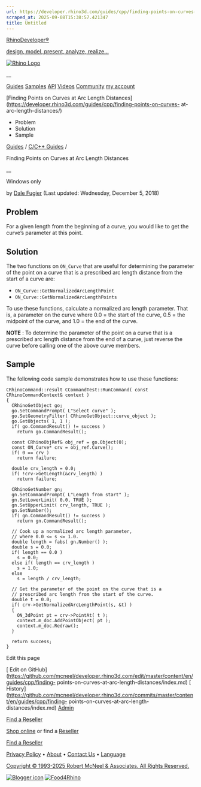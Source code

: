 ```yaml
---
url: https://developer.rhino3d.com/guides/cpp/finding-points-on-curves-at-arc-length-distances/
scraped_at: 2025-09-08T15:38:57.421347
title: Untitled
---
```


[RhinoDeveloper®](/)

[design, model, present, analyze, realize...](/)

[![Rhino Logo](https://developer.rhino3d.com/images/rhinodevlogo.png)](/)

__

[Guides](https://developer.rhino3d.com/guides)
[Samples](https://developer.rhino3d.com/samples)
[API](https://developer.rhino3d.com/api)
[Videos](https://developer.rhino3d.com/videos)
[Community](https://discourse.mcneel.com/c/rhino-developer) [my account
](https://www.rhino3d.com/my-account/ "Manage your account, licenses, and
teams")

[Finding Points on Curves at Arc Length
Distances](https://developer.rhino3d.com/guides/cpp/finding-points-on-curves-
at-arc-length-distances/)

  * Problem
  * Solution
  * Sample

[Guides](https://developer.rhino3d.com/en/guides/) / [C/C++
Guides](https://developer.rhino3d.com/en/guides/cpp/) /

Finding Points on Curves at Arc Length Distances

__

Windows only

by [Dale Fugier](https://discourse.mcneel.com/u/dale/) (Last updated:
Wednesday, December 5, 2018)

## Problem

For a given length from the beginning of a curve, you would like to get the
curve’s parameter at this point.

## Solution

The two functions on `ON_Curve` that are useful for determining the parameter
of the point on a curve that is a prescribed arc length distance from the
start of a curve are:

  * `ON_Curve::GetNormalizedArcLengthPoint`
  * `ON_Curve::GetNormalizedArcLengthPoints`

To use these functions, calculate a normalized arc length parameter. That is,
a parameter on the curve where 0.0 = the start of the curve, 0.5 = the
midpoint of the curve, and 1.0 = the end of the curve.

**NOTE** : To determine the parameter of the point on a curve that is a
prescribed arc length distance from the end of a curve, just reverse the curve
before calling one of the above curve members.

## Sample

The following code sample demonstrates how to use these functions:

    
    
    CRhinoCommand::result CCommandTest::RunCommand( const CRhinoCommandContext& context )
    {
      CRhinoGetObject go;
      go.SetCommandPrompt( L"Select curve" );
      go.SetGeometryFilter( CRhinoGetObject::curve_object );
      go.GetObjects( 1, 1 );
      if( go.CommandResult() != success )
        return go.CommandResult();
    
      const CRhinoObjRef& obj_ref = go.Object(0);
      const ON_Curve* crv = obj_ref.Curve();
      if( 0 == crv )
        return failure;
    
      double crv_length = 0.0;
      if( !crv->GetLength(&crv_length) )
        return failure;
    
      CRhinoGetNumber gn;
      gn.SetCommandPrompt( L"Length from start" );
      gn.SetLowerLimit( 0.0, TRUE );
      gn.SetUpperLimit( crv_length, TRUE );
      gn.GetNumber();
      if( gn.CommandResult() != success )
        return gn.CommandResult();
    
      // Cook up a normalized arc length parameter,
      // where 0.0 <= s <= 1.0.
      double length = fabs( gn.Number() );
      double s = 0.0;
      if( length == 0.0 )
        s = 0.0;
      else if( length == crv_length )
        s = 1.0;
      else
        s = length / crv_length;
    
      // Get the parameter of the point on the curve that is a
      // prescribed arc length from the start of the curve.
      double t = 0.0;
      if( crv->GetNormalizedArcLengthPoint(s, &t) )
      {
        ON_3dPoint pt = crv->PointAt( t );
        context.m_doc.AddPointObject( pt );
        context.m_doc.Redraw();
      }
    
      return success;
    }
    

Edit this page

[ Edit on
GitHub](https://github.com/mcneel/developer.rhino3d.com/edit/master/content/en/guides/cpp/finding-
points-on-curves-at-arc-length-distances/index.md) [
History](https://github.com/mcneel/developer.rhino3d.com/commits/master/content/en/guides/cpp/finding-
points-on-curves-at-arc-length-distances/index.md) [
Admin](https://developer.rhino3d.com/admin)

[Find a Reseller](https://www.rhino3d.com/sales)

[Shop online](https://www.rhino3d.com/store) or find a
[Reseller](https://www.rhino3d.com/sales)

[Find a Reseller](https://www.rhino3d.com/sales)

[Privacy Policy](https://www.rhino3d.com/privacy) •
[About](https://www.rhino3d.com/mcneel/about) • [Contact
Us](https://www.rhino3d.com/mcneel/contact) • [
Language](https://www.rhino3d.com/language "Change to a different region or
language")

[Copyright © 1993-2025 Robert McNeel & Associates. All Rights
Reserved.](https://www.rhino3d.com/mcneel/about)

[](https://www.facebook.com/McNeelRhinoceros/)
[](https://twitter.com/bobmcneel) [](https://www.linkedin.com/groups/75313/)
[](https://www.youtube.com/user/RhinoGuide/videos) [](https://vimeo.com/rhino)
[![Blogger
icon](https://developer.rhino3d.com/images/blogger.svg)](http://blog.rhino3d.com/)
[![Food4Rhino](https://developer.rhino3d.com/images/f4r_icon_01.svg)](https://www.food4rhino.com)

